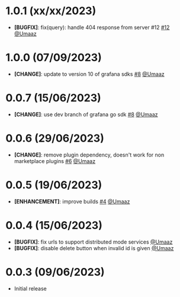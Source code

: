 # 1.0.1 (xx/xx/2023)

- **[BUGFIX]**: fix(query): handle 404 response from server #12 [#12](https://github.com/intergral/deep/pull/12) [@Umaaz](https://github.com/Umaaz)
<!-- 1.0.1 END -->

<!-- 1.0.0 Start -->
# 1.0.0 (07/09/2023)

 - **[CHANGE]**: update to version 10 of grafana sdks [#8](https://github.com/intergral/deep/pull/8) [@Umaaz](https://github.com/Umaaz)

<!-- 1.0.0 END -->
<!-- 0.0.7 Start -->
# 0.0.7 (15/06/2023)

 - **[CHANGE]**: use dev branch of grafana go sdk [#8](https://github.com/intergral/deep/pull/8) [@Umaaz](https://github.com/Umaaz)

<!-- 0.0.7 END -->

<!-- 0.0.6 Start -->
# 0.0.6 (29/06/2023)

 - **[CHANGE]**: remove plugin dependency, doesn't work for non marketplace plugins [#6](https://github.com/intergral/deep/pull/6) [@Umaaz](https://github.com/Umaaz)

<!-- 0.0.6 END -->

<!-- 0.0.5 Start -->
# 0.0.5 (19/06/2023)

 - **[ENHANCEMENT]**: improve builds [#4](https://github.com/intergral/deep/pull/4) [@Umaaz](https://github.com/Umaaz)

<!-- 0.0.5 END -->

<!-- 0.0.4 Start -->
# 0.0.4 (15/06/2023)

- **[BUGFIX]**: fix urls to support distributed mode services [@Umaaz](https://github.com/Umaaz) 
- **[BUGFIX]**: disable delete button when invalid id is given [@Umaaz](https://github.com/Umaaz)

<!-- 0.0.4 END -->

<!-- 0.0.3 Start -->
# 0.0.3 (09/06/2023)

 - Initial release

<!-- 0.0.3 END -->

<!-- 0.1.1 Start -->
<!-- Template START
# 1.0.0 (xx/xx/2023)

- **[CHANGE]**: description [#PRid](https://github.com/intergral/deep/pull/8) [@user](https://github.com/)
- **[FEATURE]**: description [#PRid](https://github.com/intergral/deep/pull/) [@user](https://github.com/)
- **[ENHANCEMENT]**: description [#PRid](https://github.com/intergral/deep/pull/) [@user](https://github.com/)
- **[BUGFIX]**: description [#PRid](https://github.com/intergral/deep/pull/) [@user](https://github.com/)
Template END -->
<!-- 0.1.1 END -->
